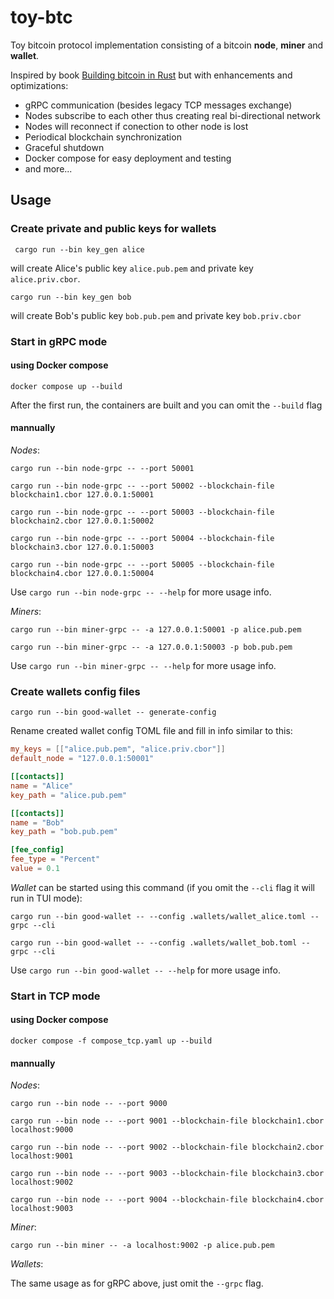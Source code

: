 # toy-btc


Toy bitcoin protocol implementation consisting of a bitcoin **node**, **miner** and **wallet**.

Inspired by book [Building bitcoin in Rust](https://braiins.com/books/building-bitcoin-in-rust) but with enhancements and optimizations:

* gRPC communication (besides legacy TCP messages exchange)
* Nodes subscribe to each other thus creating real bi-directional network
* Nodes will reconnect if conection to other node is lost
* Periodical blockchain synchronization
* Graceful shutdown
* Docker compose for easy deployment and testing
* and more...


## Usage

### Create private and public keys for wallets

```shell
 cargo run --bin key_gen alice
```
will create Alice's public key `alice.pub.pem` and private key `alice.priv.cbor`.

```shell
cargo run --bin key_gen bob
```
will create Bob's public key `bob.pub.pem` and private key `bob.priv.cbor`


### Start in gRPC mode

#### using Docker compose

```shell
docker compose up --build
```
After the first run, the containers are built and you can omit the `--build` flag

#### mannually

_Nodes_:
```shell
cargo run --bin node-grpc -- --port 50001

cargo run --bin node-grpc -- --port 50002 --blockchain-file blockchain1.cbor 127.0.0.1:50001

cargo run --bin node-grpc -- --port 50003 --blockchain-file blockchain2.cbor 127.0.0.1:50002

cargo run --bin node-grpc -- --port 50004 --blockchain-file blockchain3.cbor 127.0.0.1:50003

cargo run --bin node-grpc -- --port 50005 --blockchain-file blockchain4.cbor 127.0.0.1:50004
```
Use `cargo run --bin node-grpc -- --help` for more usage info.


_Miners_:
```shell
cargo run --bin miner-grpc -- -a 127.0.0.1:50001 -p alice.pub.pem

cargo run --bin miner-grpc -- -a 127.0.0.1:50003 -p bob.pub.pem
```
Use `cargo run --bin miner-grpc -- --help` for more usage info.

### Create wallets config files
```shell
cargo run --bin good-wallet -- generate-config
```

Rename created wallet config TOML file and fill in info similar to this:
```toml
my_keys = [["alice.pub.pem", "alice.priv.cbor"]]
default_node = "127.0.0.1:50001"

[[contacts]]
name = "Alice"
key_path = "alice.pub.pem"

[[contacts]]
name = "Bob"
key_path = "bob.pub.pem"

[fee_config]
fee_type = "Percent"
value = 0.1
```

_Wallet_ can be started using this command (if you omit the `--cli` flag it will run in TUI mode):
```shell
cargo run --bin good-wallet -- --config .wallets/wallet_alice.toml --grpc --cli

cargo run --bin good-wallet -- --config .wallets/wallet_bob.toml --grpc --cli
```
Use `cargo run --bin good-wallet -- --help` for more usage info.


### Start in TCP mode

#### using Docker compose

```shell
docker compose -f compose_tcp.yaml up --build
```

#### mannually

_Nodes_:
```shell
cargo run --bin node -- --port 9000

cargo run --bin node -- --port 9001 --blockchain-file blockchain1.cbor localhost:9000

cargo run --bin node -- --port 9002 --blockchain-file blockchain2.cbor localhost:9001

cargo run --bin node -- --port 9003 --blockchain-file blockchain3.cbor localhost:9002

cargo run --bin node -- --port 9004 --blockchain-file blockchain4.cbor localhost:9003
```

_Miner_:
```shell
cargo run --bin miner -- -a localhost:9002 -p alice.pub.pem
```

_Wallets_:

The same usage as for gRPC above, just omit the `--grpc` flag.
